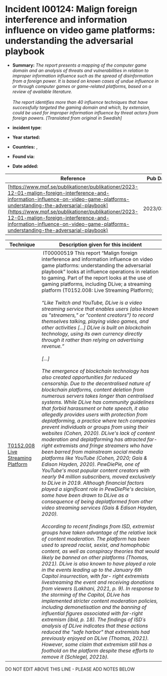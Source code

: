 # Incident I00124: Malign foreign interference and information influence on video game platforms: understanding the adversarial playbook

* **Summary:** <i>The report presents a mapping of the computer game domain and an analysis of threats and vulnerabilities in relation to improper information influence such as the spread of disinformation from a foreign power. It is based on known cases of undue influence in or through computer games or game-related platforms, based on a review of available literature.<br><br>The report identifies more than 40 influence techniques that have successfully targeted the gaming domain and which, by extension, could be used for improper information influence by threat actors from foreign powers. [Translated from original in Swedish]</i>

* **incident type**: 

* **Year started:** 

* **Countries:**  , 

* **Found via:** 

* **Date added:** 


| Reference | Pub Date | Authors | Org | Archive |
| --------- | -------- | ------- | --- | ------- |
| [https://www.mpf.se/publikationer/publikationer/2023-12-01-malign-foreign-interference-and-information-influence-on-video-game-platforms-understanding-the-adversarial-playbook](https://www.mpf.se/publikationer/publikationer/2023-12-01-malign-foreign-interference-and-information-influence-on-video-game-platforms-understanding-the-adversarial-playbook) | 2023/03/01 | Jesper Falkheimer, Elsa Isaksson, James Pamment | Myndigheten för psykologiskt försvar | [https://web.archive.org/web/20240520215840/https://www.mpf.se/publikationer/publikationer/2023-12-01-malign-foreign-interference-and-information-influence-on-video-game-platforms-understanding-the-adversarial-playbook](https://web.archive.org/web/20240520215840/https://www.mpf.se/publikationer/publikationer/2023-12-01-malign-foreign-interference-and-information-influence-on-video-game-platforms-understanding-the-adversarial-playbook) |

 

| Technique | Description given for this incident |
| --------- | ------------------------- |
| [T0152.008 Live Streaming Platform](../../generated_pages/techniques/T0152.008.md) |  IT00000519 This report “Malign foreign interference and information influence on video game platforms: understanding the adversarial playbook” looks at influence operations in relation to gaming. Part of the report looks at the use of gaming platforms, including DLive; a streaming platform (T0152.008: Live Streaming Platform); <br><br><i>“Like Twitch and YouTube, DLive is a video streaming service that enables users (also known as "streamers," or "content creators") to record themselves talking, playing video games, and other activities [...] DLive is built on blockchain technology, using its own currency directly through it rather than relying on advertising revenue.”<br><br>[...]<br><br>The emergence of blockchain technology has also created opportunities for reduced censorship. Due to the decentralised nature of blockchain platforms, content deletion from numerous servers takes longer than centralised systems. While DLive has community guidelines that forbid harassment or hate speech, it also allegedly provides users with protection from deplatforming, a practice where tech companies prevent individuals or groups from using their websites (Cohen, 2020). DLive's lack of content moderation and deplatforming has attracted far-right extremists and fringe streamers who have been barred from mainstream social media platforms like YouTube (Cohen, 2020; Gais & Edison Hayden, 2020). PewDiePie, one of YouTube's most popular content creators with nearly 94 million subscribers, moved exclusively to DLive in 2019. Although financial factors played a significant role in PewDiePie's decision, some have been drawn to DLive as a consequence of being deplatformed from other video streaming services (Gais & Edison Hayden, 2020).<br><br>According to recent findings from ISD, extremist groups have taken advantage of the relative lack of content moderation. The platform has been used to spread racist, sexist, and homophobic content, as well as conspiracy theories that would likely be banned on other platforms (Thomas, 2021). DLive is also known to have played a role in the events leading up to the January 6th Capitol insurrection, with far- right extremists livestreaming the event and receiving donations from viewers (Lakhani, 2021, p. 9). In response to the storming of the Capitol, DLive has implemented stricter content moderation policies, including demonetisation and the banning of influential figures associated with far-right extremism (ibid, p. 18). The findings of ISD´s analysis of DLive indicates that these actions reduced the "safe harbor" that extremists had previously enjoyed on DLive (Thomas, 2021). However, some claim that extremism still has a foothold on the platform despite these efforts to remove it (Schlegel, 2021b).</i> |


DO NOT EDIT ABOVE THIS LINE - PLEASE ADD NOTES BELOW
